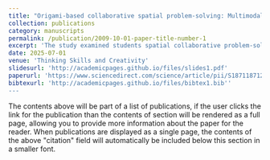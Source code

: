 ```yaml
---
title: "Origami-based collaborative spatial problem-solving: Multimodal observational study"
collection: publications
category: manuscripts
permalink: /publication/2009-10-01-paper-title-number-1
excerpt: 'The study examined students spatial collaborative problem-solving behaviors when engaging in a design task dependent on spatial reasoning by applying Epistemic Network Analysis and sequential pattern mining techniques.'
date: 2025-07-01
venue: 'Thinking Skills and Creativity'
slidesurl: 'http://academicpages.github.io/files/slides1.pdf'
paperurl: 'https://www.sciencedirect.com/science/article/pii/S1871187125001695'
bibtexurl: 'http://academicpages.github.io/files/bibtex1.bib''
---
```

The contents above will be part of a list of publications, if the user clicks the link for the publication than the contents of section will be rendered as a full page, allowing you to provide more information about the paper for the reader. When publications are displayed as a single page, the contents of the above "citation" field will automatically be included below this section in a smaller font.

